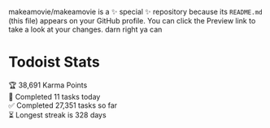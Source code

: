 makeamovie/makeamovie is a ✨ special ✨ repository because its `README.md` (this file) appears on your GitHub profile.
You can click the Preview link to take a look at your changes. darn right ya can

# Todoist Stats

<!-- TODO-IST:START -->
🏆  38,691 Karma Points           
🌸  Completed 11 tasks today           
✅  Completed 27,351 tasks so far           
⏳  Longest streak is 328 days
<!-- TODO-IST:END -->
